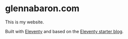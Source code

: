 # glennabaron.com

This is my website.

Built with [Eleventy](https://www.11ty.dev/) and based on the [Eleventy starter blog](https://github.com/11ty/eleventy-base-blog).
